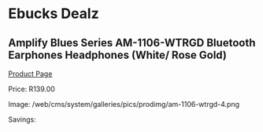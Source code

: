 
# Ebucks Dealz
## Amplify Blues Series AM-1106-WTRGD Bluetooth Earphones Headphones (White/ Rose Gold)
[Product Page](https://www.ebucks.com/web/shop/productSelected.do?prodId=1161789783&catId=375509364)

Price: R139.00

Image: /web/cms/system/galleries/pics/prodimg/am-1106-wtrgd-4.png

Savings: 


	